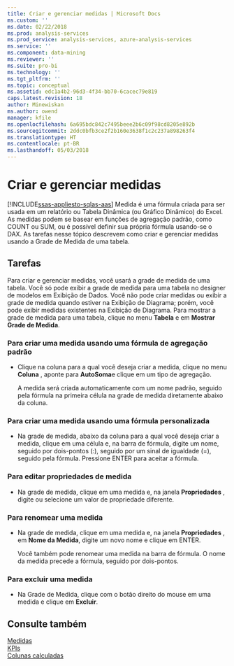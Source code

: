 ```yaml
---
title: Criar e gerenciar medidas | Microsoft Docs
ms.custom: ''
ms.date: 02/22/2018
ms.prod: analysis-services
ms.prod_service: analysis-services, azure-analysis-services
ms.service: ''
ms.component: data-mining
ms.reviewer: ''
ms.suite: pro-bi
ms.technology: ''
ms.tgt_pltfrm: ''
ms.topic: conceptual
ms.assetid: edc1a4b2-96d3-4f34-bb70-6cacec79e819
caps.latest.revision: 18
author: Minewiskan
ms.author: owend
manager: kfile
ms.openlocfilehash: 6a695bdc842c7495beee2b6c09f98cd8205e892b
ms.sourcegitcommit: 2ddc0bfb3ce2f2b160e3638f1c2c237a898263f4
ms.translationtype: HT
ms.contentlocale: pt-BR
ms.lasthandoff: 05/03/2018
---
```

# <a name="create-and-manage-measures"></a>Criar e gerenciar medidas 
[!INCLUDE[ssas-appliesto-sqlas-aas](../../includes/ssas-appliesto-sqlas-aas.md)]
  Medida é uma fórmula criada para ser usada em um relatório ou Tabela Dinâmica (ou Gráfico Dinâmico) do Excel. As medidas podem se basear em funções de agregação padrão, como COUNT ou SUM, ou é possível definir sua própria fórmula usando-se o DAX. As tarefas nesse tópico descrevem como criar e gerenciar medidas usando a Grade de Medida de uma tabela.  
  
## <a name="tasks"></a>Tarefas  
 Para criar e gerenciar medidas, você usará a grade de medida de uma tabela. Você só pode exibir a grade de medida para uma tabela no designer de modelos em Exibição de Dados. Você não pode criar medidas ou exibir a grade de medida quando estiver na Exibição de Diagrama; porém, você pode exibir medidas existentes na Exibição de Diagrama. Para mostrar a grade de medida para uma tabela, clique no menu **Tabela** e em **Mostrar Grade de Medida**.  
  
###  <a name="bkmk_create_stand"></a> Para criar uma medida usando uma fórmula de agregação padrão  
  
-   Clique na coluna para a qual você deseja criar a medida, clique no menu **Coluna** , aponte para **AutoSoma**e clique em um tipo de agregação.  
  
     A medida será criada automaticamente com um nome padrão, seguido pela fórmula na primeira célula na grade de medida diretamente abaixo da coluna.  
  
###  <a name="bkmk_create_custom"></a> Para criar uma medida usando uma fórmula personalizada  
  
-   Na grade de medida, abaixo da coluna para a qual você deseja criar a medida, clique em uma célula e, na barra de fórmula, digite um nome, seguido por dois-pontos (:), seguido por um sinal de igualdade (=), seguido pela fórmula. Pressione ENTER para aceitar a fórmula.  
  
###  <a name="bkmk_edit"></a> Para editar propriedades de medida  
  
-   Na grade de medida, clique em uma medida e, na janela **Propriedades** , digite ou selecione um valor de propriedade diferente.  
  
###  <a name="bkmk_rename"></a> Para renomear uma medida  
  
-   Na grade de medida, clique em uma medida e, na janela **Propriedades** , em **Nome da Medida**, digite um novo nome e clique em ENTER.  
  
     Você também pode renomear uma medida na barra de fórmula. O nome da medida precede a fórmula, seguido por dois-pontos.  
  
###  <a name="bkmk_delete"></a> Para excluir uma medida  
  
-   Na Grade de Medida, clique com o botão direito do mouse em uma medida e clique em **Excluir**.  
  
## <a name="see-also"></a>Consulte também  
 [Medidas](../../analysis-services/tabular-models/measures-ssas-tabular.md)   
 [KPIs](../../analysis-services/tabular-models/kpis-ssas-tabular.md)   
 [Colunas calculadas](../../analysis-services/tabular-models/ssas-calculated-columns.md)  
  
  
